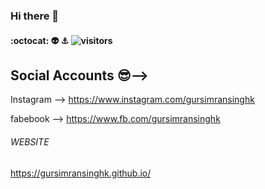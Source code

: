 ### Hi there 👋

#### :octocat: 👽 ⚓  ![visitors](https://visitor-badge.glitch.me/badge?page_id=gursimransinghk.visitor-badge&left_color=green&right_color=skyblue)

## Social Accounts 😎-->

Instagram --> https://www.instagram.com/gursimransinghk

fabebook --> https://www.fb.com/gursimransinghk


###### WEBSITE ######

https://gursimransinghk.github.io/
